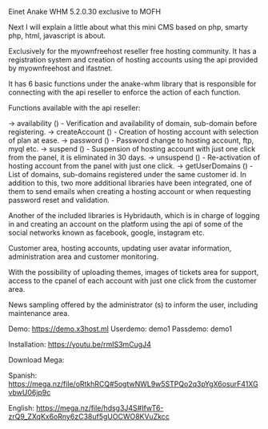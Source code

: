 Einet Anake WHM 5.2.0.30 exclusive to MOFH

Next I will explain a little about what this mini CMS based on php, smarty php, html, javascript is about.

Exclusively for the myownfreehost reseller free hosting community. It has a registration system and creation of hosting accounts using the api provided by myownfreehost and ifastnet.

It has 6 basic functions under the anake-whm library that is responsible for connecting with the api reseller to enforce the action of each function.

Functions available with the api reseller:

-> availability () - Verification and availability of domain, sub-domain before registering.
-> createAccount () - Creation of hosting account with selection of plan at ease.
-> password () - Password change to hosting account, ftp, myql etc.
-> suspend () - Suspension of hosting account with just one click from the panel, it is eliminated in 30 days.
-> unsuspend () - Re-activation of hosting account from the panel with just one click.
-> getUserDomains () - List of domains, sub-domains registered under the same customer id.
In addition to this, two more additional libraries have been integrated, one of them to send emails when creating a hosting account or when requesting password reset and validation.

Another of the included libraries is Hybridauth, which is in charge of logging in and creating an account on the platform using the api of some of the social networks known as facebook, google, instagram etc.

Customer area, hosting accounts, updating user avatar information, administration area and customer monitoring.

With the possibility of uploading themes, images of tickets area for support, access to the cpanel of each account with just one click from the customer area.

News sampling offered by the administrator (s) to inform the user, including maintenance area.

Demo: https://demo.x3host.ml
Userdemo: demo1 Passdemo: demo1

Installation: https://youtu.be/rmIS3mCugJ4

Download Mega:

Spanish: https://mega.nz/file/oRtkhRCQ#5ogtwNWL9w5STPQo2q3pYgX6osurF41XGvbwU06jp9c

English: https://mega.nz/file/hdsg3J4S#IfwT6-zrQ9_ZXqKx6oRny6zC38uf5gUOCWO8KVuZkcc

